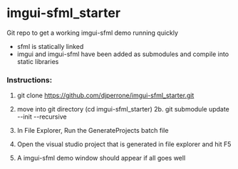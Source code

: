 # imgui-sfml_starter

Git repo to get a working imgui-sfml demo running quickly
- sfml is statically linked
- imgui and imgui-sfml have been added as submodules and compile into static libraries

### Instructions:
1.  git clone  https://github.com/djperrone/imgui-sfml_starter.git <br>
2.  move into git directory (cd imgui-sfml_starter)
    2b. git submodule update --init --recursive

3. In File Explorer, Run the GenerateProjects batch file
4. Open the visual studio project that is generated in file explorer and hit F5
5. A imgui-sfml demo window should appear if all goes well
